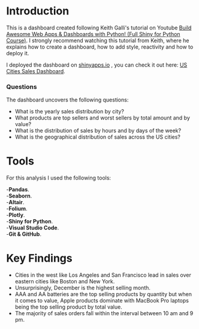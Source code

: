 # Introduction
This is a dashboard created following Keith Galli's tutorial on Youtube [Build Awesome Web Apps & Dashboards with Python! (Full Shiny for Python Course)](https://www.youtube.com/watch?v=5LG4KffeCgg&t=145s&ab_channel=KeithGalli). I strongly recommend watching this tutorial from Keith, where he explains how to create a dashboard, how to add style, reactivity and how to deploy it.  

I deployed the dashboard on [shinyapps.io](https://www.shinyapps.io) , you can check it out here: [US Cities Sales Dashboard](https://israrm.shinyapps.io/us-cities-sales-dashboard/).

### Questions
The dashboard uncovers the following questions:
* What is the yearly sales distribution by city?
* What products are top sellers and worst sellers by total amount and by value?
* What is the distribution of sales by hours and by days of the week?
* What is the geographical distribution of sales across the US cities?

# Tools

For this analysis I used the following tools:

-**Pandas**.\
-**Seaborn**.\
-**Altair**.\
-**Folium**.\
-**Plotly**.\
-**Shiny for Python**.\
-**Visual Studio Code**.\
-**Git & GitHub**.

# Key Findings

* Cities in the west like Los Angeles and San Francisco lead in sales over eastern cities like Boston and New York.
* Unsurprisingly, December is the highest selling month.
* AAA and AA batteries are the top selling products by quantity but when it comes to value, Apple products dominate with MacBook Pro laptops being the top selling product by total value.
* The majority of sales orders fall within the interval between 10 am and 9 pm.

